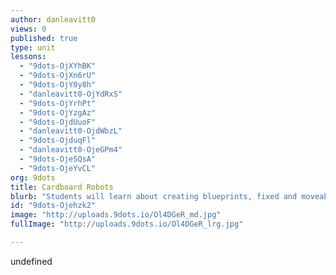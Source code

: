 ```yaml
---
author: danleavitt0
views: 0
published: true
type: unit
lessons: 
  - "9dots-OjXYhBK"
  - "9dots-OjXn6rU"
  - "9dots-OjY0y8h"
  - "danleavitt0-OjYdRxS"
  - "9dots-OjYrhPt"
  - "9dots-OjYzgAz"
  - "9dots-OjdUuoF"
  - "danleavitt0-OjdWbzL"
  - "9dots-OjduqFl"
  - "danleavitt0-OjeGPm4"
  - "9dots-OjeSQsA"
  - "9dots-OjeYvCL"
org: 9dots
title: Cardboard Robots
blurb: "Students will learn about creating blueprints, fixed and moveable parts, #circuits, and budgeting through a hands on #engineering project."
id: "9dots-Ojehzk2"
image: "http://uploads.9dots.io/Ol4DGeR_md.jpg"
fullImage: "http://uploads.9dots.io/Ol4DGeR_lrg.jpg"

---
```


undefined
